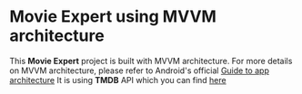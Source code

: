 # Movie Expert using MVVM architecture

This **Movie Expert** project is built with MVVM architecture.
For more details on MVVM architecture, please refer to Android's official [Guide to app architecture](https://developer.android.com/jetpack/guide)
It is using **TMDB** API which you can find [here](https://developers.themoviedb.org/3)
